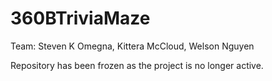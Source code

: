# 360BTriviaMaze
Team: Steven K Omegna, Kittera McCloud, Welson Nguyen

Repository has been frozen as the project is no longer active.

